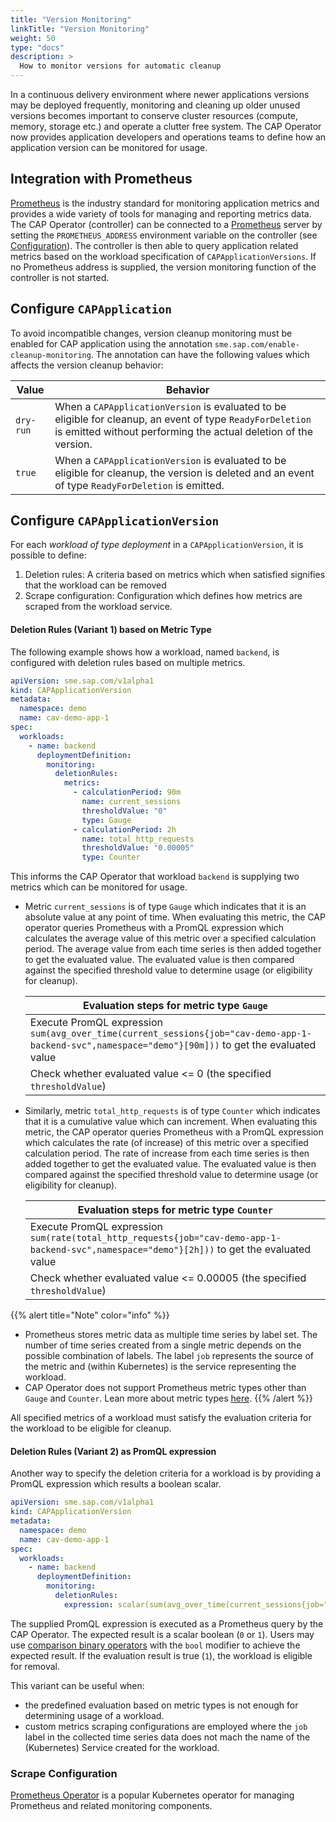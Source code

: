 ```yaml
---
title: "Version Monitoring"
linkTitle: "Version Monitoring"
weight: 50
type: "docs"
description: >
  How to monitor versions for automatic cleanup
---
```


In a continuous delivery environment where newer applications versions may be deployed frequently, monitoring and cleaning up older unused versions becomes important to conserve cluster resources (compute, memory, storage etc.) and operate a clutter free system. The CAP Operator now provides application developers and operations teams to define how an application version can be monitored for usage.

## Integration with Prometheus

[Prometheus](https://prometheus.io/) is the industry standard for monitoring application metrics and provides a wide variety of tools for managing and reporting metrics data. The CAP Operator (controller) can be connected to a [Prometheus](https://prometheus.io/) server by setting the `PROMETHEUS_ADDRESS` environment variable on the controller (see [Configuration](../configuration/_index.md)). The controller is then able to query application related metrics based on the workload specification of `CAPApplicationVersions`. If no Prometheus address is supplied, the version monitoring function of the controller is not started.

## Configure `CAPApplication`

To avoid incompatible changes, version cleanup monitoring must be enabled for CAP application using the annotation `sme.sap.com/enable-cleanup-monitoring`. The annotation can have the following values which affects the version cleanup behavior:

|Value|Behavior|
|--|--|
|`dry-run`|When a `CAPApplicationVersion` is evaluated to be eligible for cleanup, an event of type `ReadyForDeletion` is emitted without performing the actual deletion of the version.|
|`true`|When a `CAPApplicationVersion` is evaluated to be eligible for cleanup, the version is deleted and an event of type `ReadyForDeletion` is emitted.|

## Configure `CAPApplicationVersion`

For each _workload of type deployment_ in a `CAPApplicationVersion`, it is possible to define:
1. Deletion rules: A criteria based on metrics which when satisfied signifies that the workload can be removed
2. Scrape configuration: Configuration which defines how metrics are scraped from the workload service.

#### Deletion Rules (Variant 1) based on Metric Type

The following example shows how a workload, named `backend`, is configured with deletion rules based on multiple metrics.
```yaml
apiVersion: sme.sap.com/v1alpha1
kind: CAPApplicationVersion
metadata:
  namespace: demo
  name: cav-demo-app-1
spec:
  workloads:
    - name: backend
      deploymentDefinition:
        monitoring:
          deletionRules:  
            metrics:
              - calculationPeriod: 90m
                name: current_sessions
                thresholdValue: "0"
                type: Gauge
              - calculationPeriod: 2h
                name: total_http_requests
                thresholdValue: "0.00005"
                type: Counter
```
This informs the CAP Operator that workload `backend` is supplying two metrics which can be monitored for usage.

- Metric `current_sessions` is of type `Gauge` which indicates that it is an absolute value at any point of time. When evaluating this metric, the CAP operator queries Prometheus with a PromQL expression which calculates the average value of this metric over a specified calculation period. The average value from each time series is then added together to get the evaluated value. The evaluated value is then compared against the specified threshold value to determine usage (or eligibility for cleanup).
  
  |Evaluation steps for metric type `Gauge`|
  |-|
  |Execute PromQL expression `sum(avg_over_time(current_sessions{job="cav-demo-app-1-backend-svc",namespace="demo"}[90m]))` to get the evaluated value|
  |Check whether evaluated value <= 0 (the specified `thresholdValue`)|

- Similarly, metric `total_http_requests` is of type `Counter` which indicates that it is a cumulative value which can increment. When evaluating this metric, the CAP operator queries Prometheus with a PromQL expression which calculates the rate (of increase) of this metric over a specified calculation period. The rate of increase from each time series is then added together to get the evaluated value. The evaluated value is then compared against the specified threshold value to determine usage (or eligibility for cleanup).
  
  |Evaluation steps for metric type `Counter`|
  |-|
  |Execute PromQL expression `sum(rate(total_http_requests{job="cav-demo-app-1-backend-svc",namespace="demo"}[2h]))` to get the evaluated value|
  |Check whether evaluated value <= 0.00005 (the specified `thresholdValue`)|

{{% alert title="Note" color="info" %}}
- Prometheus stores metric data as multiple time series by label set. The number of time series created from a single metric depends on the possible combination of labels. The label `job` represents the source of the metric and (within Kubernetes) is the service representing the workload.
- CAP Operator does not support Prometheus metric types other than `Gauge` and `Counter`. Lean more about metric types [here](https://prometheus.io/docs/concepts/metric_types/).
{{% /alert %}}

All specified metrics of a workload must satisfy the evaluation criteria for the workload to be eligible for cleanup.

#### Deletion Rules (Variant 2) as PromQL expression

Another way to specify the deletion criteria for a workload is by providing a PromQL expression which results a boolean scalar.
```yaml
apiVersion: sme.sap.com/v1alpha1
kind: CAPApplicationVersion
metadata:
  namespace: demo
  name: cav-demo-app-1
spec:
  workloads:
    - name: backend
      deploymentDefinition:
        monitoring:
          deletionRules:
            expression: scalar(sum(avg_over_time(current_sessions{job="cav-demo-app-1-backend-svc",namespace="demo"}[2h]))) <= bool 5
```

The supplied PromQL expression is executed as a Prometheus query by the CAP Operator. The expected result is a scalar boolean (`0` or `1`). Users may use [comparison binary operators](https://prometheus.io/docs/prometheus/latest/querying/operators/#comparison-binary-operators) with the `bool` modifier to achieve the expected result. If the evaluation result is true (`1`), the workload is eligible for removal.

This variant can be useful when:
- the predefined evaluation based on metric types is not enough for determining usage of a workload.
- custom metrics scraping configurations are employed where the `job` label in the collected time series data does not mach the name of the (Kubernetes) Service created for the workload.

### Scrape Configuration

[Prometheus Operator](https://prometheus-operator.dev/docs/getting-started/introduction/) is a popular Kubernetes operator for managing Prometheus and related monitoring components. 
